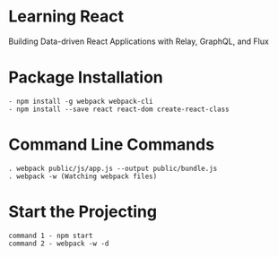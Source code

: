 # Learning React
Building Data-driven React Applications with Relay, GraphQL, and Flux

# Package Installation
    - npm install -g webpack webpack-cli
    - npm install --save react react-dom create-react-class

# Command Line Commands
    . webpack public/js/app.js --output public/bundle.js
    . webpack -w (Watching webpack files)

# Start the Projecting 
    command 1 - npm start
    command 2 - webpack -w -d
